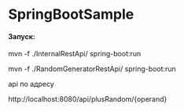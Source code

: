 # SpringBootSample

#### Запуск:

mvn -f ./InternalRestApi/ spring-boot:run

mvn -f ./RandomGeneratorRestApi/ spring-boot:run

api по адресу

http://localhost:8080/api/plusRandom/{operand}
